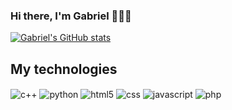 ### Hi there, I'm Gabriel 🧑🏽‍💻

[![Gabriel's GitHub stats](https://github-readme-stats.vercel.app/api?username=gabrielhdsg)](https://github.com/anuraghazra/github-readme-stats)

## My technologies

<div style="display: inline_block">
  <img align="center" alt="c++" src="https://img.shields.io/badge/C%2B%2B-00599C?style=for-the-badge&logo=c%2B%2B&logoColor=white">
  <img align="center" alt="python" src="https://img.shields.io/badge/Python-3776AB?style=for-the-badge&logo=python&logoColor=white">
  <img align="center" alt="html5" src="https://img.shields.io/badge/HTML5-E34F26?style=for-the-badge&logo=html5&logoColor=white">
  <img align="center" alt="css" src="https://img.shields.io/badge/CSS3-1572B6?style=for-the-badge&logo=css3&logoColor=white">
  <img align="center" alt="javascript" src="https://img.shields.io/badge/JavaScript-323330?style=for-the-badge&logo=javascript&logoColor=F7DF1E">
  <img align="center" alt="php" src="https://img.shields.io/badge/Wordpress-21759B?style=for-the-badge&logo=wordpress&logoColor=white">
</div>

